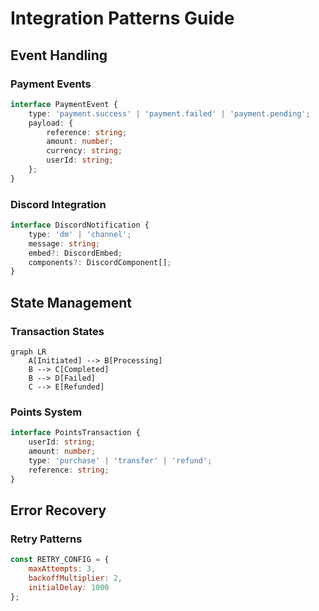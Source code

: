 # Integration Patterns Guide

## Event Handling

### Payment Events
```typescript
interface PaymentEvent {
    type: 'payment.success' | 'payment.failed' | 'payment.pending';
    payload: {
        reference: string;
        amount: number;
        currency: string;
        userId: string;
    };
}
```

### Discord Integration
```typescript
interface DiscordNotification {
    type: 'dm' | 'channel';
    message: string;
    embed?: DiscordEmbed;
    components?: DiscordComponent[];
}
```

## State Management

### Transaction States
```mermaid
graph LR
    A[Initiated] --> B[Processing]
    B --> C[Completed]
    B --> D[Failed]
    C --> E[Refunded]
```

### Points System
```typescript
interface PointsTransaction {
    userId: string;
    amount: number;
    type: 'purchase' | 'transfer' | 'refund';
    reference: string;
}
```

## Error Recovery

### Retry Patterns
```javascript
const RETRY_CONFIG = {
    maxAttempts: 3,
    backoffMultiplier: 2,
    initialDelay: 1000
};
```
